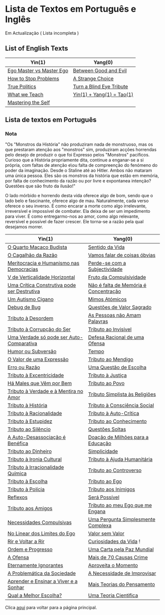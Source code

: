 # Lista de Textos em Português e Inglês

Em Actualização ( Lista incompleta )

## List of English Texts

Yin(1) | Yang(0)
--- | ---
[Ego Master vs Master Ego](./en/EgoMasters.md) | [Between Good and Evil](./en/Between_Good_Evil.md)
[How to Stop Problems](./en/Stop_Problems.md) | [A Strange Choice](./en/Strange_Choice.md)
[True Politics](./en/True_Politics.md) | [Turn a Blind Eye Tribute](./en/Turn_Eyes_Blind.md)
[What we Teach](./en/What_We_Teadch.md) | [Yin(1) + Yang(1) = Tao(1)](./en/Yin_Yang_Tao.md)
[Mastering the Self](./en/Mastering_the_Self.md) | 

## Lista de textos em Português
### Nota 
"Os "Monstros da História" não produziram nada de monstruoso, mas os que prestaram atenção aos "monstros" sim, produziram acções horrendas pelo desejo de produzir o que foi Expresso pelos "Monstros" pacificos. Curioso que a História propriamente dita, continue a enganar-se a si própria, com faltas de atenção e\ou falta de compreenção do fenómeno do poder da imaginação. Desde o Staline até ao Hitler. Ambos não mataram uma única pessoa. Eles são os monstros da história que estão em memória, por falta de conhecimento da razão ou por livre e expontanea intenção? Questões que são fruto da ilusão!"


O lado mórbido e horrendo desta vida oferece algo de bom, sendo que o lado belo e fascinante, oferece algo de mau. Naturalmente, cada verso oferece o seu inverso. É como encarar a morte  como algo irrelevante, irreversível e impossível de combater. Ela deixa de ser um impedimento para viver. É como entregarmo-nos ao amor, como algo relevante, reversível e possível de fazer crescer. Ele torna-se a razão pela qual desejamos morrer.


| Yin(1)                                                                                     | Yang(0)                                                                |
| ---                                                                                        | ---                                                                    |
| [O Quarto Macaco Budista](./pt/O_4_Macaco_Budista.md)                                      | [Sentido da Vida](./pt/Sentido_da_Vida.md)                             |
| [O Cagalhão da Razão](./pt/O_Cagalhão_Da_Razão.md)                                         | [Vamos falar de coisas óbvias](./pt/Vamos_falar_de_coisas_obvias.md)   |
| [Meritocracia e Humanismo nas Democracias](./pt/Meritocracia_e_Humanismo_na_Democracia.md) | [Perde-se com a Subjectividade](./pt/Perde-se_com_a_subjectividade.md) |
| [V de Verticalidade Horizontal](./pt/V_de_verticalidade_horizontal.md)                     | [Fruto da Compulsividade](./pt/Fruto_da_Compulsividade.md)             |
| [Uma Crítica Construtiva pode ser Destrutiva](./pt/Critica_construtiva_destrutiva.md) | [Não é falta de Memória é Concentração](./pt/Falta_de_Memoria.md) |
| [Um Autismo Cigano](./pt/Autismo_Cigano.md)                                           | [Mimos Atómicos](./pt/Mimos_Atomicos.md)                          |
| [Debug de Bug](./pt/Debug_the_Bug.md)                                                 | [Questões de Valor Sagrado](./pt/Questoes_de_valor_sagrado.md)    |
| [Tributo à Desordem](./pt/Tributo_a_Desordem.md)                                      | [As Pessoas não Amam Palavras](./pt/Pessoas_nao_amam_palavras.md) |
| [Tributo à Corrupção do Ser](./pt/Corrupcao_do_ser.md)                                | [Tributo ao Invisivel](./pt/Tributo_ao_Invisivel.md)              |
| [Uma Verdade só pode ser Auto-Comparativa](./pt/Verdade_auto_comparativa.md)          | [Defesa Racional de uma Ofensa](./pt/Defesa_Racional_Ofensa.md)   |
| [Humor ou Subversão](./pt/Humor_Subversao.md)                                         | [Tempo](./pt/Tempo.md)                                            |
| [O Valor de uma Expressão](./pt/Valor_Expressao.md)                                   | [Tributo ao Mendigo](./pt/Mendigar.md)                            |
| [Erro ou Razão](./pt/Erro_ou_Razao.md)                                                | [Uma Questão de Escolha](./pt/Questao_de_Escolha.md)              |
| [Tributo à Excentricidade](./pt/Excentricidade.md)                                    | [Tributo à Justiça](./pt/Justica.md)                              |
| [Há Males que Vêm por Bem](./pt/Males_Bem.md)                                         | [Tributo ao Povo](./pt/Povo.md)                                   |
| [Tributo à Verdade e à Mentira no Amor](./pt/Verdade_Mentira_Amor.md)                 | [Tributo Simplista às Religiões](./pt/Religiao.md)                |
| [Tributo à História](./pt/Historia.md)                                                | [Tributo à Consciência Social](./pt/Consciencia_Social.md)        |
| [Tributo à Racionalidade](./pt/Racionalidade.md)                                      | [Tributo à Auto-Crítica](./pt/Auto_Critica.md)                    |
| [Tributo à Estupidez](./pt/Estupidez.md)                                              | [Tributo ao Conhecimento](./pt/Conhecimento.md)                   |
| [Tributo ao Silêncio](./pt/Silencio.md)                                               | [Questões Soltas](./pt/Questoes_Soltas.md)                        |
| [A Auto-Desassociação é Benéfica](./pt/Desassocia.md)                                 | [Doação de Milhões para a Educação](./pt/Milhoes_Educa.md)        |
| [Tributo ao Dinheiro](./pt/Dinheiro.md)                                               | [Simplicidade](./pt/Simplicidade.md)                              |
| [Tributo à Ironia Cultural](./pt/Ironia_Cultural.md)                                  | [Tributo à Ajuda Humanitária](./pt/Ajuda_Humanitaria.md)          |
| [Tributo à Irracionalidade Química](./pt/Irracionalidade_Quimica.md)                  | [Tributo ao Controverso](./pt/Controverso.md)                     |
| [Tributo à Escolha](./pt/Escolha.md) |  [Tributo ao Ego](./pt/Ego.md) | 
| [Tributo à Polícia](./pt/Policia.md) |  [Tributo aos Inimigos](./pt/Inimigos.md) | 
| [Reflexos](./pt/Reflexos.md) |  [Será Possível](./pt/Possivel.md) | 
| [Tributo aos Amigos](./pt/Amigos.md) | [Tributo ao meu Ego que me Engana](./pt/Engana_Ego.md) | 
| [Necessidades Compulsivas](./pt/Necessidades.md) | [Uma Pergunta Simplesmente Complexa](./pt/Pergunta_Complexa.md) | 
| [No Linear dos Limites do Ego](./pt/Limites_Ego.md) | [Valor sem Valor](./pt/Valor_sem_Valor.md) | 
| [Rir e Voltar a Rir](./pt/Rir.md) | [Curiosidades da Vida](./pt/Curiosidade_Vida.md) ! 
| [Ordem e Progresso](./pt/Ordem_Progresso.md)                                   | [Uma Carta pela Paz Mundial](./pt/Carta_Paz_Mundial.md)          |
| [A Ofensa](./pt/A_Ofensa.md)                                                   | [Mais de 70 Causas Crime](./pt/70_Causas_Crime.md)               |
| [Eternamente Ignorantes](./pt/Eternamente_Ignorantes.md)                       | [Aproveita o Momento](./pt/Aproveita_o_Momento.md)               |
| [A Problemática da Sociedade](./pt/A_Problematica_da_Sociedade.md)             | [A Necessidade de  Improvisar](./pt/A_necessidade_de_Improvisar) |
| [Aprender e Ensinar a Viver e a Sonhar](./pt/Aprender_Ensinar_Viver_Sonhar.md) | [Mais Teorias do Pensamento](./pt/Mais_teorias_do_pensamento.md) |
| [Qual a Melhor Escolha?](./pt/Qual_a_Melhor_Escolha.md)                        | [Uma Teoria Cientifica](./pt/Uma_Teoria_Cientifica.md)           |

Clica [aqui](../README.md) para voltar para a página principal.
